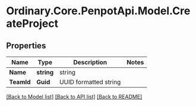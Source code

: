 # Ordinary.Core.PenpotApi.Model.CreateProject

## Properties

Name | Type | Description | Notes
------------ | ------------- | ------------- | -------------
**Name** | **string** | string | 
**TeamId** | **Guid** | UUID formatted string | 

[[Back to Model list]](../README.md#documentation-for-models) [[Back to API list]](../README.md#documentation-for-api-endpoints) [[Back to README]](../README.md)


